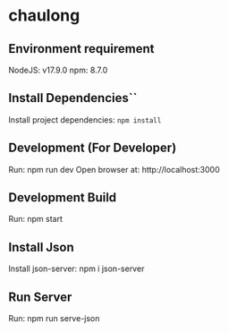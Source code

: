 # chaulong

## Environment requirement

NodeJS: v17.9.0
npm: 8.7.0

## Install Dependencies``

Install project dependencies: `npm install`

## Development (For Developer)

Run: npm run dev
Open browser at: http://localhost:3000

## Development Build

Run: npm start

## Install Json

Install json-server: npm i json-server

## Run Server

Run: npm run serve-json
